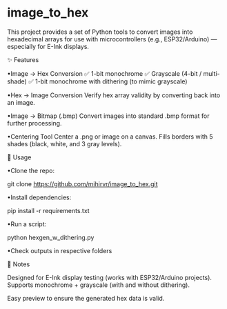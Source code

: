 <meta name="google-site-verification" content="0tBfaHkhkYpJxBVEgsku7RFdMl9nqP8mjtDl5C-oBRM" />

# image_to_hex

This project provides a set of Python tools to convert images into hexadecimal arrays for use with microcontrollers (e.g., ESP32/Arduino) — especially for E-Ink displays.

✨ Features

•Image → Hex Conversion
✅ 1-bit monochrome
✅ Grayscale (4-bit / multi-shade)
✅ 1-bit monochrome with dithering (to mimic grayscale)

•Hex → Image Conversion
Verify hex array validity by converting back into an image.

•Image → Bitmap (.bmp)
Convert images into standard .bmp format for further processing.

•Centering Tool
Center a .png or image on a canvas.
Fills borders with 5 shades (black, white, and 3 gray levels).

🚀 Usage

•Clone the repo:

git clone https://github.com/mihirvr/image_to_hex.git

•Install dependencies:

pip install -r requirements.txt

•Run a script:

python hexgen_w_dithering.py

•Check outputs in respective folders


📌 Notes

Designed for E-Ink display testing (works with ESP32/Arduino projects).
Supports monochrome + grayscale (with and without dithering).

Easy preview to ensure the generated hex data is valid.

